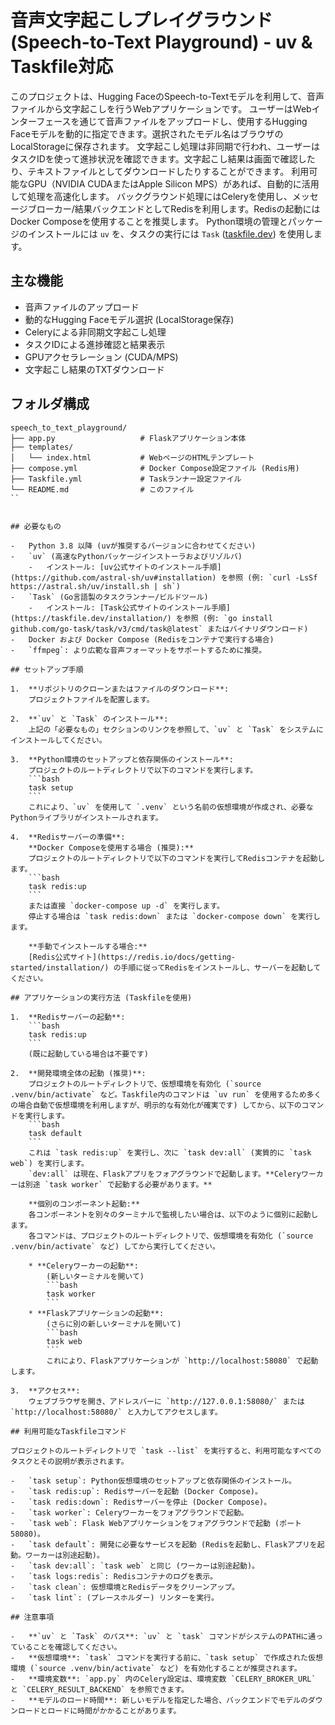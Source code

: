 # 音声文字起こしプレイグラウンド (Speech-to-Text Playground) - uv & Taskfile対応

このプロジェクトは、Hugging FaceのSpeech-to-Textモデルを利用して、音声ファイルから文字起こしを行うWebアプリケーションです。
ユーザーはWebインターフェースを通じて音声ファイルをアップロードし、使用するHugging Faceモデルを動的に指定できます。選択されたモデル名はブラウザのLocalStorageに保存されます。
文字起こし処理は非同期で行われ、ユーザーはタスクIDを使って進捗状況を確認できます。文字起こし結果は画面で確認したり、テキストファイルとしてダウンロードしたりすることができます。
利用可能なGPU（NVIDIA CUDAまたはApple Silicon MPS）があれば、自動的に活用して処理を高速化します。
バックグラウンド処理にはCeleryを使用し、メッセージブローカー/結果バックエンドとしてRedisを利用します。Redisの起動にはDocker Composeを使用することを推奨します。
Python環境の管理とパッケージのインストールには `uv` を、タスクの実行には `Task` ([taskfile.dev](https://taskfile.dev/)) を使用します。

## 主な機能

-   音声ファイルのアップロード
-   動的なHugging Faceモデル選択 (LocalStorage保存)
-   Celeryによる非同期文字起こし処理
-   タスクIDによる進捗確認と結果表示
-   GPUアクセラレーション (CUDA/MPS)
-   文字起こし結果のTXTダウンロード

## フォルダ構成

```
speech_to_text_playground/
├── app.py                   # Flaskアプリケーション本体
├── templates/
│   └── index.html           # WebページのHTMLテンプレート
├── compose.yml              # Docker Compose設定ファイル (Redis用)
├── Taskfile.yml             # Taskランナー設定ファイル
└── README.md                # このファイル
``


## 必要なもの

-   Python 3.8 以降 (uvが推奨するバージョンに合わせてください)
-   `uv` (高速なPythonパッケージインストーラおよびリゾルバ)
    -   インストール: [uv公式サイトのインストール手順](https://github.com/astral-sh/uv#installation) を参照 (例: `curl -LsSf https://astral.sh/uv/install.sh | sh`)
-   `Task` (Go言語製のタスクランナー/ビルドツール)
    -   インストール: [Task公式サイトのインストール手順](https://taskfile.dev/installation/) を参照 (例: `go install github.com/go-task/task/v3/cmd/task@latest` またはバイナリダウンロード)
-   Docker および Docker Compose (Redisをコンテナで実行する場合)
-   `ffmpeg`: より広範な音声フォーマットをサポートするために推奨。

## セットアップ手順

1.  **リポジトリのクローンまたはファイルのダウンロード**:
    プロジェクトファイルを配置します。

2.  **`uv` と `Task` のインストール**:
    上記の「必要なもの」セクションのリンクを参照して、`uv` と `Task` をシステムにインストールしてください。

3.  **Python環境のセットアップと依存関係のインストール**:
    プロジェクトのルートディレクトリで以下のコマンドを実行します。
    ```bash
    task setup
    ```
    これにより、`uv` を使用して `.venv` という名前の仮想環境が作成され、必要なPythonライブラリがインストールされます。

4.  **Redisサーバーの準備**:
    **Docker Composeを使用する場合 (推奨):**
    プロジェクトのルートディレクトリで以下のコマンドを実行してRedisコンテナを起動します。
    ```bash
    task redis:up
    ```
    または直接 `docker-compose up -d` を実行します。
    停止する場合は `task redis:down` または `docker-compose down` を実行します。

    **手動でインストールする場合:**
    [Redis公式サイト](https://redis.io/docs/getting-started/installation/) の手順に従ってRedisをインストールし、サーバーを起動してください。

## アプリケーションの実行方法 (Taskfileを使用)

1.  **Redisサーバーの起動**:
    ```bash
    task redis:up
    ```
    (既に起動している場合は不要です)

2.  **開発環境全体の起動 (推奨)**:
    プロジェクトのルートディレクトリで、仮想環境を有効化 (`source .venv/bin/activate` など。Taskfile内のコマンドは `uv run` を使用するため多くの場合自動で仮想環境を利用しますが、明示的な有効化が確実です) してから、以下のコマンドを実行します。
    ```bash
    task default
    ```
    これは `task redis:up` を実行し、次に `task dev:all` (実質的に `task web`) を実行します。
    `dev:all` は現在、Flaskアプリをフォアグラウンドで起動します。**Celeryワーカーは別途 `task worker` で起動する必要があります。**

    **個別のコンポーネント起動:**
    各コンポーネントを別々のターミナルで監視したい場合は、以下のように個別に起動します。
    各コマンドは、プロジェクトのルートディレクトリで、仮想環境を有効化 (`source .venv/bin/activate` など) してから実行してください。

    * **Celeryワーカーの起動**:
        (新しいターミナルを開いて)
        ```bash
        task worker
        ```
    * **Flaskアプリケーションの起動**:
        (さらに別の新しいターミナルを開いて)
        ```bash
        task web
        ```
        これにより、Flaskアプリケーションが `http://localhost:58080` で起動します。

3.  **アクセス**:
    ウェブブラウザを開き、アドレスバーに `http://127.0.0.1:58080/` または `http://localhost:58080/` と入力してアクセスします。

## 利用可能なTaskfileコマンド

プロジェクトのルートディレクトリで `task --list` を実行すると、利用可能なすべてのタスクとその説明が表示されます。

-   `task setup`: Python仮想環境のセットアップと依存関係のインストール。
-   `task redis:up`: Redisサーバーを起動 (Docker Compose)。
-   `task redis:down`: Redisサーバーを停止 (Docker Compose)。
-   `task worker`: Celeryワーカーをフォアグラウンドで起動。
-   `task web`: Flask Webアプリケーションをフォアグラウンドで起動 (ポート58080)。
-   `task default`: 開発に必要なサービスを起動 (Redisを起動し、Flaskアプリを起動。ワーカーは別途起動)。
-   `task dev:all`: `task web` と同じ (ワーカーは別途起動)。
-   `task logs:redis`: Redisコンテナのログを表示。
-   `task clean`: 仮想環境とRedisデータをクリーンアップ。
-   `task lint`: (プレースホルダー) リンターを実行。

## 注意事項

-   **`uv` と `Task` のパス**: `uv` と `task` コマンドがシステムのPATHに通っていることを確認してください。
-   **仮想環境**: `task` コマンドを実行する前に、`task setup` で作成された仮想環境 (`source .venv/bin/activate` など) を有効化することが推奨されます。
-   **環境変数**: `app.py` 内のCelery設定は、環境変数 `CELERY_BROKER_URL` と `CELERY_RESULT_BACKEND` を参照できます。
-   **モデルのロード時間**: 新しいモデルを指定した場合、バックエンドでモデルのダウンロードとロードに時間がかかることがあります。
